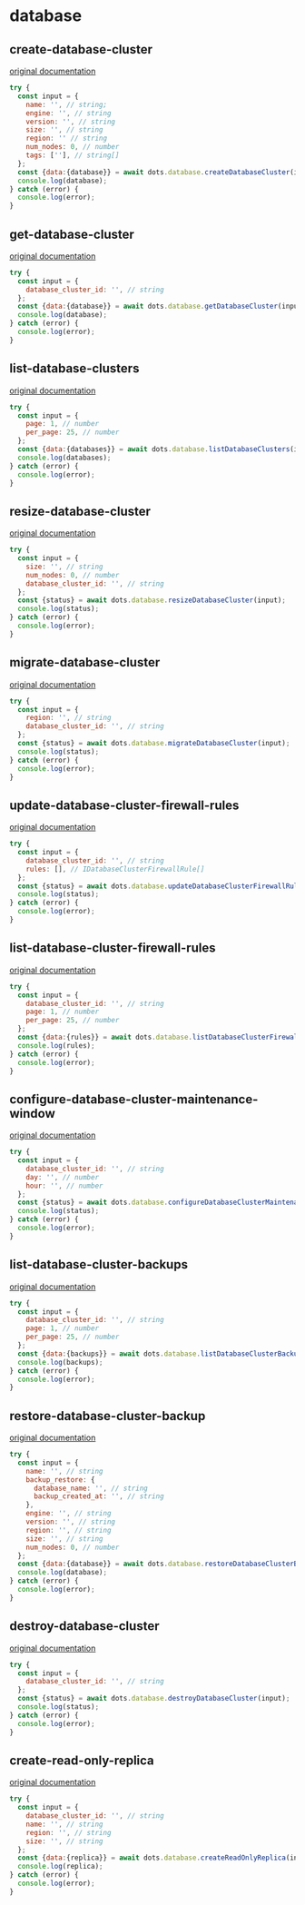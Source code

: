 # database

## create-database-cluster
[original documentation](https://developers.digitalocean.com/documentation/v2/#create-a-new-database-cluster)
```javascript
try {
  const input = {
    name: '', // string;
    engine: '', // string
    version: '', // string
    size: '', // string
    region: '' // string
    num_nodes: 0, // number
    tags: [''], // string[]
  };
  const {data:{database}} = await dots.database.createDatabaseCluster(input);
  console.log(database);
} catch (error) {
  console.log(error);
}
```

## get-database-cluster
[original documentation](https://developers.digitalocean.com/documentation/v2/#retrieve-an-existing-database-cluster)
```javascript
try {
  const input = {
    database_cluster_id: '', // string
  };
  const {data:{database}} = await dots.database.getDatabaseCluster(input);
  console.log(database);
} catch (error) {
  console.log(error);
}
```

## list-database-clusters
[original documentation](https://developers.digitalocean.com/documentation/v2/#list-all-database-clusters)
```javascript
try {
  const input = {
    page: 1, // number
    per_page: 25, // number
  };
  const {data:{databases}} = await dots.database.listDatabaseClusters(input);
  console.log(databases);
} catch (error) {
  console.log(error);
}
```

## resize-database-cluster
[original documentation](https://developers.digitalocean.com/documentation/v2/#resize-a-database-cluster)
```javascript
try {
  const input = {
    size: '', // string
    num_nodes: 0, // number
    database_cluster_id: '', // string
  };
  const {status} = await dots.database.resizeDatabaseCluster(input);
  console.log(status);
} catch (error) {
  console.log(error);
}
```

## migrate-database-cluster
[original documentation](https://developers.digitalocean.com/documentation/v2/#migrate-a-database-cluster-to-a-new-region)
```javascript
try {
  const input = {
    region: '', // string
    database_cluster_id: '', // string
  };
  const {status} = await dots.database.migrateDatabaseCluster(input);
  console.log(status);
} catch (error) {
  console.log(error);
}
```

## update-database-cluster-firewall-rules
[original documentation](https://developers.digitalocean.com/documentation/v2/#update-firewall-rules--trusted-sources--for-a-database-cluster)
```javascript
try {
  const input = {
    database_cluster_id: '', // string
    rules: [], // IDatabaseClusterFirewallRule[]
  };
  const {status} = await dots.database.updateDatabaseClusterFirewallRules(input);
  console.log(status);
} catch (error) {
  console.log(error);
}
```

## list-database-cluster-firewall-rules
[original documentation](https://developers.digitalocean.com/documentation/v2/#list-firewall-rules--trusted-sources--for-a-database-cluster)
```javascript
try {
  const input = {
    database_cluster_id: '', // string
    page: 1, // number
    per_page: 25, // number
  };
  const {data:{rules}} = await dots.database.listDatabaseClusterFirewallRules(input);
  console.log(rules);
} catch (error) {
  console.log(error);
}
```

## configure-database-cluster-maintenance-window
[original documentation](https://developers.digitalocean.com/documentation/v2/#configure-a-database-cluster-s-maintenance-window)
```javascript
try {
  const input = {
    database_cluster_id: '', // string
    day: '', // number
    hour: '', // number
  };
  const {status} = await dots.database.configureDatabaseClusterMaintenanceWindow(input);
  console.log(status);
} catch (error) {
  console.log(error);
}
```

## list-database-cluster-backups
[original documentation](https://developers.digitalocean.com/documentation/v2/#list-backups-for-a-database-cluster)
```javascript
try {
  const input = {
    database_cluster_id: '', // string
    page: 1, // number
    per_page: 25, // number
  };
  const {data:{backups}} = await dots.database.listDatabaseClusterBackups(input);
  console.log(backups);
} catch (error) {
  console.log(error);
}
```

## restore-database-cluster-backup
[original documentation](https://developers.digitalocean.com/documentation/v2/#restore-from-a-database-cluster-backup)
```javascript
try {
  const input = {
    name: '', // string
    backup_restore: {
      database_name: '', // string
      backup_created_at: '', // string
    },
    engine: '', // string
    version: '', // string
    region: '', // string
    size: '', // string
    num_nodes: 0, // number
  };
  const {data:{database}} = await dots.database.restoreDatabaseClusterBackup(input);
  console.log(database);
} catch (error) {
  console.log(error);
}
```

## destroy-database-cluster
[original documentation](https://developers.digitalocean.com/documentation/v2/#destroy-a-database-cluster)
```javascript
try {
  const input = {
    database_cluster_id: '', // string
  };
  const {status} = await dots.database.destroyDatabaseCluster(input);
  console.log(status);
} catch (error) {
  console.log(error);
}
```

## create-read-only-replica
[original documentation](https://developers.digitalocean.com/documentation/v2/#create-a-read-only-replica)
```javascript
try {
  const input = {
    database_cluster_id: '', // string
    name: '', // string
    region: '', // string
    size: '', // string
  };
  const {data:{replica}} = await dots.database.createReadOnlyReplica(input);
  console.log(replica);
} catch (error) {
  console.log(error);
}
```
